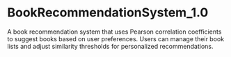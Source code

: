 # BookRecommendationSystem_1.0
A book recommendation system that uses Pearson correlation coefficients to suggest books based on user preferences. Users can manage their book lists and adjust similarity thresholds for personalized recommendations.
